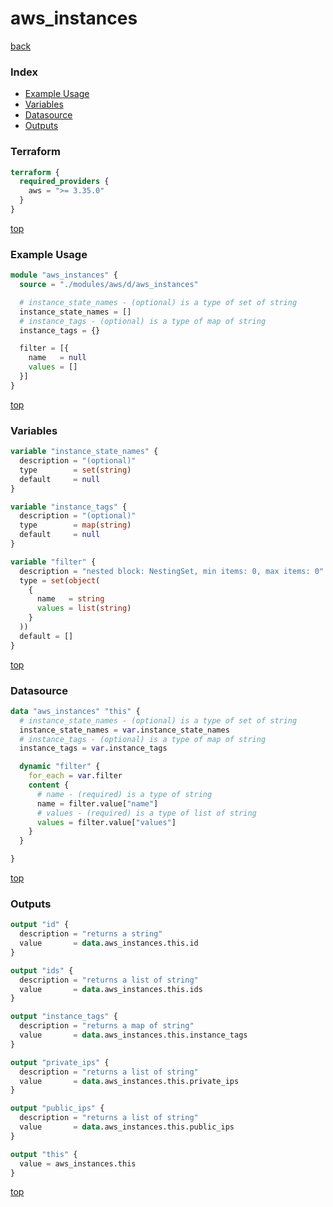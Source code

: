 # aws_instances

[back](../aws.md)

### Index

- [Example Usage](#example-usage)
- [Variables](#variables)
- [Datasource](#datasource)
- [Outputs](#outputs)

### Terraform

```terraform
terraform {
  required_providers {
    aws = ">= 3.35.0"
  }
}
```

[top](#index)

### Example Usage

```terraform
module "aws_instances" {
  source = "./modules/aws/d/aws_instances"

  # instance_state_names - (optional) is a type of set of string
  instance_state_names = []
  # instance_tags - (optional) is a type of map of string
  instance_tags = {}

  filter = [{
    name   = null
    values = []
  }]
}
```

[top](#index)

### Variables

```terraform
variable "instance_state_names" {
  description = "(optional)"
  type        = set(string)
  default     = null
}

variable "instance_tags" {
  description = "(optional)"
  type        = map(string)
  default     = null
}

variable "filter" {
  description = "nested block: NestingSet, min items: 0, max items: 0"
  type = set(object(
    {
      name   = string
      values = list(string)
    }
  ))
  default = []
}
```

[top](#index)

### Datasource

```terraform
data "aws_instances" "this" {
  # instance_state_names - (optional) is a type of set of string
  instance_state_names = var.instance_state_names
  # instance_tags - (optional) is a type of map of string
  instance_tags = var.instance_tags

  dynamic "filter" {
    for_each = var.filter
    content {
      # name - (required) is a type of string
      name = filter.value["name"]
      # values - (required) is a type of list of string
      values = filter.value["values"]
    }
  }

}
```

[top](#index)

### Outputs

```terraform
output "id" {
  description = "returns a string"
  value       = data.aws_instances.this.id
}

output "ids" {
  description = "returns a list of string"
  value       = data.aws_instances.this.ids
}

output "instance_tags" {
  description = "returns a map of string"
  value       = data.aws_instances.this.instance_tags
}

output "private_ips" {
  description = "returns a list of string"
  value       = data.aws_instances.this.private_ips
}

output "public_ips" {
  description = "returns a list of string"
  value       = data.aws_instances.this.public_ips
}

output "this" {
  value = aws_instances.this
}
```

[top](#index)